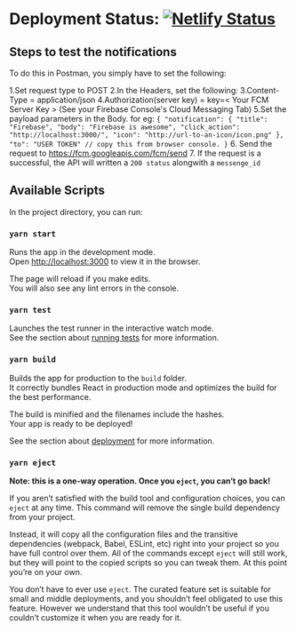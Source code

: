 # Deployment Status: [![Netlify Status](https://api.netlify.com/api/v1/badges/87f9e9f0-d7de-4a2b-99a7-7233f8dc296b/deploy-status)](https://app.netlify.com/sites/firebase-login-pushnotificatons-e8431da/deploys)

## Steps to test the notifications

To do this in Postman, you simply have to set the following:

1.Set request type to POST
2.In the Headers, set the following:
3.Content-Type = application/json
4.Authorization(server key) = key=< Your FCM Server Key > (See your Firebase Console's Cloud Messaging Tab)
5.Set the payload parameters in the Body.
for eg:
`{ "notification": { "title": "Firebase", "body": "Firebase is awesome", "click_action": "http://localhost:3000/", "icon": "http://url-to-an-icon/icon.png" }, "to": "USER TOKEN" // copy this from browser console. }` 6. Send the request to <https://fcm.googleapis.com/fcm/send> 7. If the request is a successful, the API will written a `200 status` alongwith a `messenge_id`

## Available Scripts

In the project directory, you can run:

### `yarn start`

Runs the app in the development mode.\
Open [http://localhost:3000](http://localhost:3000) to view it in the browser.

The page will reload if you make edits.\
You will also see any lint errors in the console.

### `yarn test`

Launches the test runner in the interactive watch mode.\
See the section about [running tests](https://facebook.github.io/create-react-app/docs/running-tests) for more information.

### `yarn build`

Builds the app for production to the `build` folder.\
It correctly bundles React in production mode and optimizes the build for the best performance.

The build is minified and the filenames include the hashes.\
Your app is ready to be deployed!

See the section about [deployment](https://facebook.github.io/create-react-app/docs/deployment) for more information.

### `yarn eject`

**Note: this is a one-way operation. Once you `eject`, you can’t go back!**

If you aren’t satisfied with the build tool and configuration choices, you can `eject` at any time. This command will remove the single build dependency from your project.

Instead, it will copy all the configuration files and the transitive dependencies (webpack, Babel, ESLint, etc) right into your project so you have full control over them. All of the commands except `eject` will still work, but they will point to the copied scripts so you can tweak them. At this point you’re on your own.

You don’t have to ever use `eject`. The curated feature set is suitable for small and middle deployments, and you shouldn’t feel obligated to use this feature. However we understand that this tool wouldn’t be useful if you couldn’t customize it when you are ready for it.
